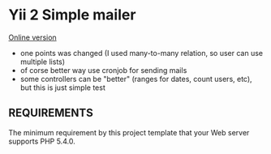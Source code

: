Yii 2 Simple mailer
============================

[Online version](http://ygugnin.com/)

* one points was changed (I used many-to-many relation, so user can use multiple lists)
* of corse better way use cronjob for sending mails
* some controllers can be "better" (ranges for dates, count users, etc), but this is just simple test

REQUIREMENTS
------------

The minimum requirement by this project template that your Web server supports PHP 5.4.0.
